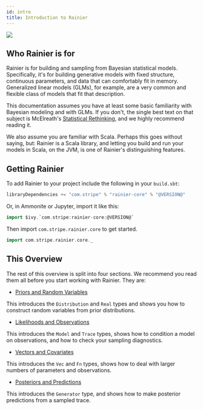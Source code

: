 ```yaml
---
id: intro
title: Introduction to Rainier
---
```


![](/img/rainier-large.jpg)

## Who Rainier is for

Rainier is for building and sampling from Bayesian statistical models. Specifically, it's for building generative models with fixed structure, continuous parameters, and data that can comfortably fit in memory. Generalized linear models (GLMs), for example, are a very common and flexible class of models that fit that description.

This documentation assumes you have at least some basic familiarity with Bayesian modeling and with GLMs. If you don't, the single best text on that subject is McElreath's [Statistical Rethinking](https://xcelab.net/rm/statistical-rethinking/), and we highly recommend reading it.

We also assume you are familiar with Scala. Perhaps this goes without saying, but: Rainier is a Scala library, and letting you build and run your models in Scala, on the JVM, is one of Rainier's distinguishing features.

## Getting Rainier

To add Rainier to your project include the following in your `build.sbt`:

```scala
libraryDependencies += "com.stripe" % "rainier-core" % "@VERSION@"
```

Or, in Ammonite or Jupyter, import it like this:

```scala
import $ivy.`com.stripe:rainier-core:@VERSION@`
```

Then import `com.stripe.rainier.core` to get started.

```scala
import com.stripe.rainier.core._
```

## This Overview

The rest of this overview is split into four sections. We recommend you read them all before you start working with Rainier. They are:

* [Priors and Random Variables](priors.md)

This introduces the `Distribution` and `Real` types and shows you how to construct random variables from prior distributions.

* [Likelihoods and Observations](likelihoods.md)

This introduces the `Model` and `Trace` types, shows how to condition a model on observations, and how to check your sampling diagnostics.

* [Vectors and Covariates](vectors.md)

This introduces the `Vec` and `Fn` types, shows how to deal with larger numbers of parameters and observations.

* [Posteriors and Predictions](posteriors.md)

This introduces the `Generator` type, and shows how to make posterior predictions from a sampled trace.


